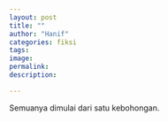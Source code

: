 ```yaml
---
layout: post
title: ""
author: "Hanif" 
categories: fiksi
tags: 
image: 
permalink: 
description:

---
```


Semuanya dimulai dari satu kebohongan. 
